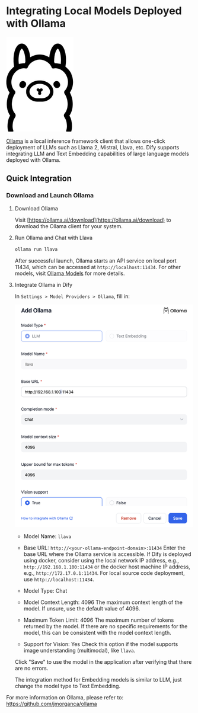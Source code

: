 # Integrating Local Models Deployed with Ollama

![ollama](../../.gitbook/assets/ollama.png)

[Ollama](https://github.com/jmorganca/ollama) is a local inference framework client that allows one-click deployment of LLMs such as Llama 2, Mistral, Llava, etc.
Dify supports integrating LLM and Text Embedding capabilities of large language models deployed with Ollama.

## Quick Integration

### Download and Launch Ollama

1. Download Ollama

   Visit [https://ollama.ai/download](https://ollama.ai/download) to download the Ollama client for your system.

2. Run Ollama and Chat with Llava

    ```bash
    ollama run llava
    ```

    After successful launch, Ollama starts an API service on local port 11434, which can be accessed at `http://localhost:11434`.
    For other models, visit [Ollama Models](https://ollama.ai/library) for more details.

3. Integrate Ollama in Dify

   In `Settings > Model Providers > Ollama`, fill in:

   ![](../../.gitbook/assets/ollama-config-en.png)

   - Model Name: `llava`
   
   - Base URL: `http://<your-ollama-endpoint-domain>:11434`
     Enter the base URL where the Ollama service is accessible.
     If Dify is deployed using docker, consider using the local network IP address, e.g., `http://192.168.1.100:11434` or the docker host machine IP address, e.g., `http://172.17.0.1:11434`.
     For local source code deployment, use `http://localhost:11434`.

   - Model Type: Chat

   - Model Context Length: 4096
     The maximum context length of the model. If unsure, use the default value of 4096.
   
   - Maximum Token Limit: 4096
     The maximum number of tokens returned by the model. If there are no specific requirements for the model, this can be consistent with the model context length.

   - Support for Vision: Yes
     Check this option if the model supports image understanding (multimodal), like `llava`.

   Click "Save" to use the model in the application after verifying that there are no errors.

   The integration method for Embedding models is similar to LLM, just change the model type to Text Embedding.

For more information on Ollama, please refer to: https://github.com/jmorganca/ollama
